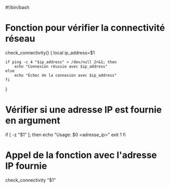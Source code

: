 #!/bin/bash

# Fonction pour vérifier la connectivité réseau
check_connectivity() {
    local ip_address=$1
    
    if ping -c 4 "$ip_address" > /dev/null 2>&1; then
        echo "Connexion réussie avec $ip_address"
    else
        echo "Échec de la connexion avec $ip_address"
    fi
}

# Vérifier si une adresse IP est fournie en argument
if [ -z "$1" ]; then
    echo "Usage: $0 <adresse_ip>"
    exit 1
fi

# Appel de la fonction avec l'adresse IP fournie
check_connectivity "$1"
